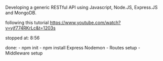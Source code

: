 Developing a generic RESTful API using Javascript, Node.JS, Express.JS and MongoDB.

following this tutorial https://www.youtube.com/watch?v=vjf774RKrLc&t=1203s

stopped at: 8:56

done:
    - npm init
    - npm install
            Express
            Nodemon
    - Routes setup
    - Middleware setup
    
